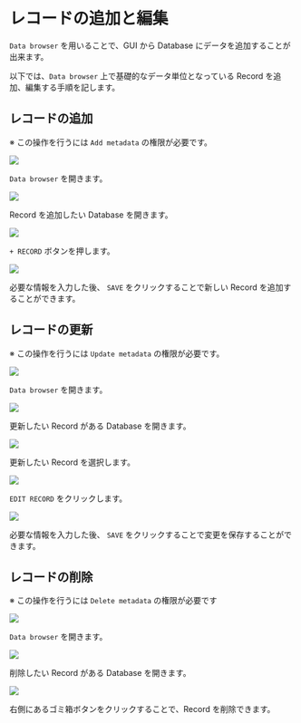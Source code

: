 # レコードの追加と編集

`Data browser` を用いることで、GUI から Database にデータを追加することが出来ます。

以下では、`Data browser` 上で基礎的なデータ単位となっている Record を追加、編集する手順を記します。

## レコードの追加

※ この操作を行うには `Add metadata` の権限が必要です。

![](<../../../.gitbook/assets/image (23).png>)

`Data browser` を開きます。

![](../../../.gitbook/assets/Add-record-click-database.png)

Record を追加したい Database を開きます。

![](../../../.gitbook/assets/Add-record-click-add-button.png)

`+ RECORD` ボタンを押します。

![](../../../.gitbook/assets/Add-record-input-required-fields.png)

必要な情報を入力した後、 `SAVE` をクリックすることで新しい Record を追加することができます。

## レコードの更新

※ この操作を行うには `Update metadata` の権限が必要です。

![](<../../../.gitbook/assets/image (23).png>)

`Data browser` を開きます。

![](../../../.gitbook/assets/Add-record-click-database.png)

更新したい Record がある Database を開きます。

![](<../../../.gitbook/assets/Edit-record-click-record (1).png>)

更新したい Record を選択します。

![](../../../.gitbook/assets/Edit-record-start-editing.png)

`EDIT RECORD` をクリックします。

![](../../../.gitbook/assets/Edit-record-edit-record.png)

必要な情報を入力した後、 `SAVE` をクリックすることで変更を保存することができます。

## レコードの削除

※ この操作を行うには `Delete metadata` の権限が必要です

![](<../../../.gitbook/assets/image (23).png>)

`Data browser` を開きます。

![](../../../.gitbook/assets/Add-record-click-database.png)

削除したい Record がある Database を開きます。

![](../../../.gitbook/assets/Delete-record-delete-record.png)

右側にあるゴミ箱ボタンをクリックすることで、Record を削除できます。
